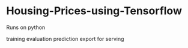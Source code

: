 # Housing-Prices-using-Tensorflow

Runs on python

training
evaluation
prediction
export for serving
